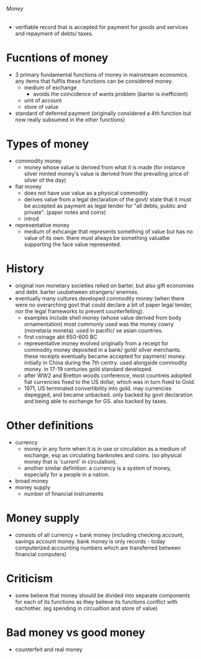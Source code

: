 ###### Money
- verifiable record that is accepted for payment for goods and services and repayment of debts/ taxes. 


# Fucntions of money
- 3 primary fundamental functions of money in mainstream economics. any items that fulfils these functions can be considered money.
    + medium of exchange
        * avoids the coincidence of wants problem (barter is inefficient)
    + unit of account
    + store of value
- standard of deferred payment (originally considered a 4th function but now really subsumed in the other functions)

# Types of money
- commodity money
    + money whose value is derived from what it is made (for instance silver minted money's value is derived from the prevailing price of silver of the day)
- fiat money
    + does not have use value as a physical commodity
    + derives value from a legal declaration of the govt/ state that it must be accepted as payment as legal tender for "all debts, public and private". (paper notes and coins)
    + introd
- representative money
    + medium of exhcange that represents something of value but has no value of its own. there must always be something valualbe supporting the face value represented.  

# History
- original non monetary societies relied on barter, but also gift economies and debt. barter usubetween strangers/ enemies. 
- eventually many cultures developed commodity money (when there were no overarching govt that could declare a bit of paper legal tender, nor the legal frameworks to prevent counterfeiting). 
    + examples include shell money (whose value derived from body ornamentation) most commonly used was the money cowry (monetaria moneta). used in pacific/ se asian countries. 
    + first coinage abt 650-600 BC
    + representative money evolved originally from a receipt for commodity money deposited in a bank/ gold/ silver merchants. these receipts eventually became accepted for payment/ money. initially in China during the 7th centry. used alongside commodity money. in 17-19 centuries gold standard developed.
    + after WW2 and Bretton woods conference, most countreis adopted fiat currencies fixed to the US dollar, which was in turn fixed to Gold. 
    + 1971, US terminated convertibility into gold. may currencies depegged, and became unbacked. only backed by govt declaration and being able to exchange for GS. also backed by taxes. 

# Other definitions
- currency
    + money in any form when it is in use or circulation as a medium of exchange, esp as circulating banknotes and coins. (so physical money that is 'current' in circulation). 
    + another similar definition: a currency is a system of money, especially for a people in a nation.
- broad money
- money supply
    + number of financial instruments

# Money supply
- consists of all currency + bank money (including checking account, savings account money. bank money is only records - today computerized accounting numbers which are transferred between financial computers)

# Criticism
- some believe that money should be divided into separate components for each of its functions as they believe its functions conflict with eachother. (eg spending in circualtion and store of value)



# Bad money vs good money
- counterfeit and real money